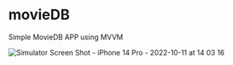 # movieDB

Simple MovieDB APP using MVVM 

![Simulator Screen Shot - iPhone 14 Pro - 2022-10-11 at 14 03 16](https://user-images.githubusercontent.com/22425164/195037058-b0d802e1-78e1-4ec0-99a3-aa53f7da63d2.png)
